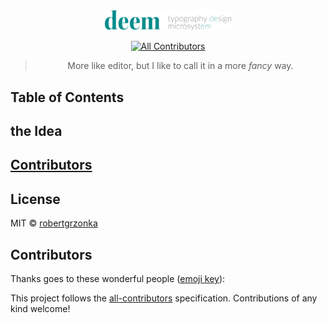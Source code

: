 <div align="center">

<img src="./static/logo/deem_wide.svg" width="40%">

[![All Contributors](https://img.shields.io/badge/all_contributors-0-orange.svg?style=flat-square)](#contributors)

> More like editor, but I like to call it in a more <em>fancy</em> way.

</div>

## Table of Contents

## the Idea

## [Contributors](CONTRIBUTING.md)

## License

MIT © [robertgrzonka](https://robertgrzonka.pl)

## Contributors

Thanks goes to these wonderful people ([emoji key](https://allcontributors.org/docs/en/emoji-key)):

<!-- ALL-CONTRIBUTORS-LIST:START - Do not remove or modify this section -->
<!-- prettier-ignore -->
<!-- ALL-CONTRIBUTORS-LIST:END -->

This project follows the [all-contributors](https://github.com/all-contributors/all-contributors) specification. Contributions of any kind welcome!
